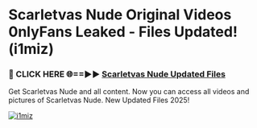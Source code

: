 # Scarletvas Nude Original Videos 0nlyFans Leaked - Files Updated! (i1miz)

<h3>🔴 CLICK HERE 🌐==►► <a href="https://tinyurl.com/yrmya6cz" rel="nofollow">Scarletvas Nude Updated Files</a></h3>

Get Scarletvas Nude and all content. Now you can access all videos and pictures of Scarletvas Nude. New Updated Files 2025!

[![i1miz](https://i.imgur.com/FMdXYCs.gif)](https://tinyurl.com/yrmya6cz)
